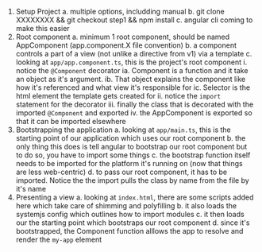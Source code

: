 1. Setup Project
    a.  multiple options, includding manual
    b. git clone XXXXXXXX && git checkout step1 && npm install
    c. angular cli coming to make this easier
2. Root component
    a. minimum 1 root component, should be named AppComponent (app.component.X file convention)
    b. a component controls a part of a view (not unlike a directive from v1) via a template
    c. looking at `app/app.component.ts`, this is the project's root component
        i. notice the `@Component` decorator
            ia. Component is a function and it take an object as it's argument. 
            ib. That object explains the component like how it's referenced and what view it's responsible for
            ic. Selector is the html element the template gets created for
        ii. notice the `import` statement for the decorator
        iii. finally the class that is decorated with the imported `@Component` and exported
        iv. the AppComponent is exported so that it can be imported elsewhere
3. Bootstrapping the application
    a. looking at `app/main.ts`, this is the starting point of our application which uses our root component
    b. the only thing this does is tell angular to bootstrap our root component but to do so, you have to import some things
    c. the bootstrap function itself needs to be imported for the platform it's running on (now that things are less web-centric)
    d. to pass our root component, it has to be imported. Notice the the import pulls the class by name from the file by it's name
4. Presenting a view
    a. looking at `index.html`, there are some scripts added here which take care of shimming and polyfilling
    b. it also loads the systemjs config which outlines how to import modules
    c. it then loads our the starting point which bootstraps our root component
    d. since it's bootstrapped, the Component function alllows the app to resolve and render the `my-app` element
    
